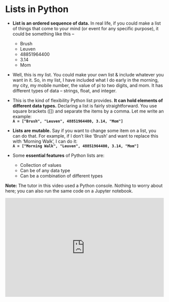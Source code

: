 # Lists in Python

* **List is an ordered sequence of data.** In real life, if you could make a list of things that come to your mind (or event for any specific purpose), it could be something like this –
  * Brush
  * Leuven
  * 48851964400
  * 3.14
  * Mom

* Well, this is my list. You could make your own list & include whatever you want in it. So, in my list, I have included what I do early in the morning, my city, my mobile number, the value of pi to two digits, and mom. It has different types of data – strings, float, and integer. 
* This is the kind of flexibility Python list provides. **It can hold elements of different data types.** Declaring a list is fairly straightforward. You use square brackets ([]) and separate the items by a comma. Let me write an example: \
  **`A = ["Brush", "Leuven", 48851964400, 3.14, "Mom"]`**
* **Lists are mutable.** Say if you want to change some item on a list, you can do that. For example, if I don’t like ‘Brush’ and want to replace this with ‘Morning Walk’, I can do it: \
  **`A = ["Morning Walk", "Leuven", 48851964400, 3.14, "Mom"]`**
* Some **essential features** of Python lists are:
  * Collection of values
  * Can be of any data type
  * Can be a combination of different types

**Note:** The tutor in this video used a Python console. Nothing to worry about here; you can also run the same code on a Jupyter notebook.

<iframe width="100%" height="315" src="https://www.youtube.com/embed/pP91kLR5cnE" title="YouTube video player" frameborder="0" allow="accelerometer; autoplay; clipboard-write; encrypted-media; gyroscope; picture-in-picture" allowfullscreen></iframe>